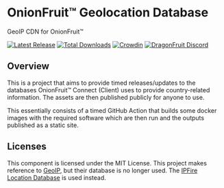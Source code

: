 # OnionFruit™ Geolocation Database
GeoIP CDN for OnionFruit™

[![Latest Release](https://img.shields.io/github/v/release/dragonfruitnetwork/OnionFruit)](https://github.com/dragonfruitnetwork/OnionFruit/releases)
[![Total Downloads](https://img.shields.io/github/downloads/dragonfruitnetwork/OnionFruit/total)](https://github.com/dragonfruitnetwork/OnionFruit/releases)
[![Crowdin](https://badges.crowdin.net/onionfruit/localized.svg)](https://crowdin.com/project/onionfruit)
[![DragonFruit Discord](https://img.shields.io/discord/482528405292843018?label=Discord&style=popout)](https://discord.gg/VA26u5Z)

## Overview
This is a project that aims to provide timed releases/updates to the databases OnionFruit™ Connect (Client) uses to provide country-related information.
The assets are then published publicly for anyone to use.

This essentially consists of a timed GitHub Action that builds some docker images with the required software which are then run and the outputs published as a static site.

## Licenses

This component is licensed under the MIT License.
This project makes reference to [GeoIP](https://www.maxmind.com/), but their database is no longer used. The [IPFire Location Database](https://location.ipfire.org/) is used instead.